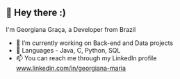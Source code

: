 👋 Hey there :)
- 
I'm Georgiana Graça, a Developer from Brazil

- 🌱 I’m currently working on Back-end and Data projects
- 💞️ Languages - Java, C, Python, SQL
- 📫 You can reach me through my LinkedIn profile www.linkedin.com/in/georgiana-maria


<!---
georgianagraca/georgianagraca is a ✨ special ✨ repository because its `README.md` (this file) appears on your GitHub profile.
You can click the Preview link to take a look at your changes.
--->
